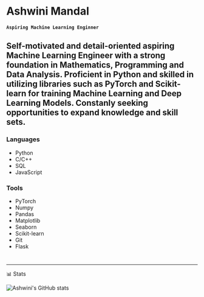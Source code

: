 # Ashwini Mandal

**`Aspiring Machine Learning Enginner`**

Self-motivated and detail-oriented aspiring Machine Learning Engineer with a strong foundation in Mathematics,
Programming and Data Analysis. Proficient in Python and skilled in utilizing libraries such as PyTorch and
Scikit-learn for training Machine Learning and Deep Learning Models. Constanly seeking opportunities to
expand knowledge and skill sets.
---

### Languages 
- Python
- C/C++
- SQL
- JavaScript

### Tools
- PyTorch
- Numpy
- Pandas
- Matplotlib
- Seaborn
- Scikit-learn
- Git
- Flask

#

---

📊 Stats

![Ashwini's GitHub stats](https://github-readme-stats.vercel.app/api?username=Ashwini4869&show_icons=true&theme=gruvbox)
